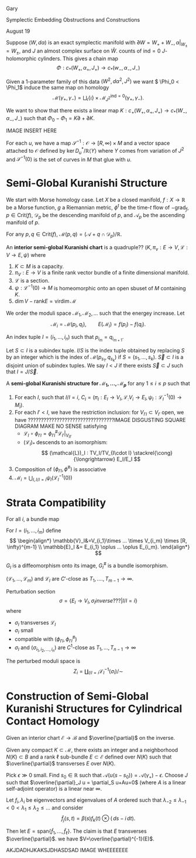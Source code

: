 <link href="../whirlwind.css" rel="stylesheet">

<whirlheader>
    <p>Gary</p>
    <p>Symplectic Embedding Obstructions and Constructions</p>
    <p>August 19</p>
</whirlheader>

Suppose $(W,\,d\alpha)$ is an exact symplectic manifold with $\partial W=W_+ + W_-, \alpha|_{W_\pm}=W_{\pm}$, and $J$ an almost complex surface on $\hat{W}$. counts of $\text{ind}=0$ $J$-holomorphic cylinders. This gives a chain map
$$
\Phi: c_*(W_+, \alpha_+, J_+) \to c_*(w_-, \alpha_-, J_-)
$$

Given a 1-parameter family of this data $(W^2, \,d\alpha^2, J^2)$ we want $ \Phi_0 < \Phi_1$ induce the same map on homology 
$$
\mathcal{M}(\gamma_+, \gamma_-) = \bigsqcup_\iota \{ \iota \}\times \mathcal{M}_{J^2}^{\text{ind}=0} (\gamma_+, \gamma_-).
$$

We want to show that there exists a linear map $K: c_+(W_+, \alpha_+, J_+) \to c_*(W_-, \alpha_-, J_-)$ such that $\Phi_0-\Phi_1 = K\partial + \partial K$.

IMAGE INSERT HERE

For each $u$, we have a map $\mathcal{S}^{-1}: \mathcal{O}\to [R,\infty)\times M$ and a vector space attached to $\mathcal{O}$ defined by $\ker D_u^*/\mathbb{R} \langle Y \rangle$ where $Y$ comes from variation of $J^2$ and $\mathcal{S}^{-1}(0)$ is the set of curves in $M$ that glue with $u$.

# Semi-Global Kuranishi Structure

We start with Morse homology case. Let $X$ be a closed manifold, $f: X\to \mathbb{R}$ be a Morse function, $g$ a Riemannian metric, $\phi^t$ be the time-$t$ flow of $-\text{grad}_f$, $p\in \text{Crit}(f)$, $\mathcal{D}_p$ be the descending manifold of $p$, and $\mathcal{A}_p$ be the ascending manifold of $p$. 

For any $p, q \in \text{Crit}(f)$, $\mathcal{M}(p,q)= \left( \mathcal{A}+q \cap \mathcal{D}_p \right)/\mathbb{R}$. 

<definition>

An **interior semi-global Kuranishi chart** is a quadruple?? $(K, \pi_v: E\to V, \mathcal{L}:V\to E, \psi)$ where 
1. $K\subset M$ is a capacity.
2. $\pi_V: E\to V$ is a finite rank vector bundle of a finite dimensional manifold.
3. $\mathcal{L}$ is a section. 
4. $\psi: \mathcal{L}^{-1}(0) \to M$ is homeomorphic onto an open sbuset of $M$ containing $K$.
5. $\dim V - \text{rank} E =\text{vir} \dim\mathcal{M}$

</definition>

We order the moduli space $\mathcal{M}_1, \mathcal{M}_2,...$ such that the energey increase. Let 
$$
\mathcal{M}_i=\mathcal{M}(p_i, q_i), \qquad E(\mathcal{M}_i)=f(p_i)-f(q_i).
$$

An index tuple $I=(i_1,...,i_n)$ such that $p_{i_m}=q_{i_{m+1}}$. 

Let $S\subset I$ is a subindex tuple. $I/S$ is the index tuple obtained by replacing $S$ by an integer which is the index of $\mathcal{M}(p_{s_1}, q_{s_k})$ if $S=(s_1,...,s_k)$. $\vec{S}\subset I$ is a disjoint union of subindex tuples. We say $I<J$ if there exists $\vec{S} \subset J$ such that $I=J/\vec{S}$.

<definition>

A **semi-global Kuranishi structure for $\mathcal{M}_1, ..., \mathcal{M}_p$** for any $1\le i \le p$ such that 
1. For each $I$, such that $I/I =i$, $C_I=(\pi_I: E_I \to V_I, \mathcal{L}_: V_i\to E_I, \psi_I: \mathcal{L}_I^{-1}(0) \to M_i )$. 
2. For each $I' <I$, we have the restriction inclusion: for $V_{I'I} \subset V_{I'}$ open, we have 
?????????????????????????????????IMAGE DISGUSTING SQUARE DIAGRAM MAKE NO SENSE satisfying 
    - $\mathcal{L}_I \circ \phi_{I' I} = \phi^\#_{I'I} \mathcal{L}_{I'}|_{V_{II'}}$
    - $(\mathcal{L}_I)_*$ descends to an isomorphism:
        $$
        (\mathcal{L})_I : TV_I/TV_{I\cdot I} \stackrel{\cong}{\longrightarrow} E_I/E_I
        $$
3. Composition of $(\phi_{I'I}, \phi^\#)$ is associative 
4. $\mathcal{M}_i = \bigcup_{I, I/I = i} \psi_I(\mathcal{L}_I^{-1}(0))$

</definition>

# Strata Compatibility 

<definition>

For all $i$, a bundle map 
<!-- ASKJDASKJDAJSKDAKJSD ANOTHER WEIRD DIAGRAM -->

For $I=(i_1,...,i_m)$ define 
$$
\begin{align*}
\mathbb{V}_I&=V_{i_1}\times ... \times V_{i_m} \times [R, \infty)^{m-1} \\
\mathbb{E}_I &= E_{i_1} \oplus ... \oplus E_{i_m}.
\end{align*}
$$

$G_I$ is a diffeomorphism onto its image, $G_I^\#$ is a bundle isomorphism. 

$(\mathcal{L}_1, ..., \mathcal{L}_m)$ and $\mathcal{L}_I$ are $C'$-close as $T_1,....,T_{m-1}\to \infty$.

</definition>

Perturbation section 
$$
\sigma=\left\{ E_I \to V_I, \sigma_I inverse??? | I/I=i\right\}
$$
where  
- $\sigma_I$ transverses $\mathcal{L}_I$
- $\sigma_I$ small 
- compatible with $(\phi_{I'I},\phi_{I'I}^\#)$
- $\sigma_I$ and $(\sigma_{i_1,i_2,...,i_n})$ are $C^1$-close as $T_1,...,T_{n-1}\to \infty$

The perturbed moduli space is 
$$
Z_i = \coprod_{I/I=i} \mathcal{L}_I^{-1}(\sigma_I)/\sim
$$

# Construction of Semi-Global Kuranishi Structures for Cylindrical Contact Homology

Given an interior chart $\mathcal{E}\to \mathcal{B}$ and $\overline{\partial}$ on the inverse.

<theorem>

Given any compact $K\subset \mathcal{M}$, there exists an integer and a neighborhood $N(K)\subset B$ and a rank $\ell$ sub-bundle $E\subset \mathcal{E}$ defined over $N(K)$ such that $\overline{\partial}$ transverses $E$ over $N(K)$. 

</theorem>

<proof>

Pick $\epsilon \gg 0$ small. Find $s_0 \in \mathbb{R}$ such that $\mathcal{A}(u(s-s_0))= \mathcal{A}(\gamma_+)-\epsilon$. Choose $J$ such that $\overline{\partial}_J u = \partial_S u+Au=0$ (where $A$ is a linear self-adjoint operator) is a linear near $\infty$.

</proof>

Let $f_i, \lambda_i$ be eigenvectors and eigenvalues of $A$ ordered such that $\lambda_{-2} \le \lambda_{-1} < 0 < \lambda_1\le \lambda_2 \le ...$ and consider 
$$
\tilde{f}_j(s,t)=\beta(s)f_k(t)\otimes (\,ds -i\,dt).
$$

Then let $E=\text{span}\{\tilde{f}_1,...,\tilde{f}_\ell\}$. The claim is that $E$ transverses $\overline{\partial}$.  we have $V=\overline{\partial}^{-1}(E)$. 

AKJDADHJKAKSJDHASDSAD IMAGE WHEEEEEEE